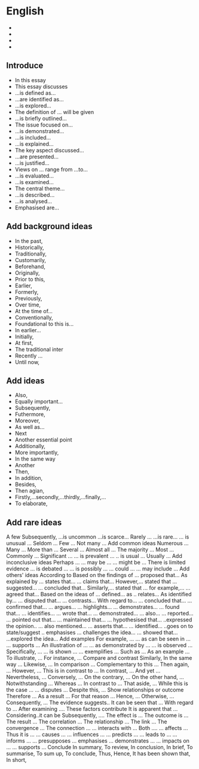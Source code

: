 # English
- 
-
- 
- 

## Introduce
- In this essay
- This essay discusses
- ...is defined as...
- ...are identified as...
- ...is explored...
- The definition of ... will be given
- ...is briefly outlined...
- The issue focused on...
- ...is demonstrated...
- ...is included...
- ...is explained...
- The key aspect discussed...
- ...are presented...
- ...is justified...
- Views on ... range from ...to...
- ...is evaluated...
- ...is examined...
- The central theme...
- ...is described...
- ...is analysed...
- Emphasised are...

## Add background ideas
- In the past,
- Historically,
- Traditionally,
- Customarily,
- Beforehand,
- Originally,
- Prior to this,
- Earlier,
- Formerly,
- Previously,
- Over time,
- At the time of...
- Conventionally,
- Foundational to this is...
- In earlier...
- Initially,
- At first,
- The traditional inter
- Recently ...
- Until now,

## Add ideas
- Also,
- Equally important...
- Subsequently,
- Futhermore,
- Moreover,
- As well as...
- Next
- Another essential point
- Additionally,
- More importantly,
- In the same way
- Another
- Then,
- In addition,
- Besides,
- Then agian,
- Firstly,...secondly,...thirdly,...finally,...
- To elaborate,

## Add rare ideas
A few
Subsequently,
...is uncommon
...is scarce...
Rarely ...
...is rare...
... is unusual ...
Seldom ...
Few ...
Not many ...
Add common ideas
Numerous ...
Many ...
More than ...
Several ...
Almost all ...
The majority ...
Most ...
Commonly ...
Significant ...
... is prevalent ...
.. is usual ...
Usually ...
Add inconclusive ideas
Perhaps ...
... may be ...
... might be ...
There is limited evidence
... is debated ...
... is possibly ...
... could ...
... may include ...
Add others' ideas
According to
Based on the findings of
... proposed that...
As explained by
... states that...
... claims that...
However,... stated that
... suggested...
... concluded that...
Similarly,... stated that
... for example,...
... agreed that...
Based on the ideas of
... defined... as
.. relates...
As identified by...
... disputed that...
... contrasts...
With regard to...
... concluded that...
... confirmed that...
... argues...
... highlights...
... demonstrates...
... found that...
... identifies...
... wrote that...
... demonstrated...
... also...
... reported...
... pointed out that...
... maintained that...
... hypothesised that...
..expressed the opinion..
... also mentioned...
... asserts that...
... identified...
..goes on to state/suggest
.. emphasises
... challenges the idea...
... showed that...
...explored the idea...
Add examples
For example, ...
... as can be seen in ...
... supports ...
An illustration of ...
... as demonstrated by ...
... is observed ...
Specifically, ...
... is shown ...
... exemplifies ...
Such as ...
As an example ...
To illustrate, ...
For instance, ...
Compare and contrast
Similarly,
In the same way ...
Likewise, ...
In comparison ...
Complementary to this ...
Then again, ...
However, ...
This is in contrast to ...
In contrast, ...
And yet ...
Nevertheless, ...
Conversely, ...
On the contrary, ...
On the other hand, ...
Notwithstanding ...
Whereas ...
In contrast to ...
That aside, ...
While this is the case ...
... disputes ...
Despite this, ...
Show relationships or outcome
Therefore ...
As a result ...
For that reason ...
Hence, ...
Otherwise, ...
Consequently, ...
The evidence suggests..
It can be seen that ...
With regard to ...
After examining ....
These factors contribute
It is apparent that ...
Considering..it can be
Subsequently, ....
The effect is ...
The outcome is ...
The result ...
The correlation ...
The relationship ...
The link ...
The convergence ...
The connection ...
... interacts with ...
Both ....
... affects ...
Thus it is ...
... causes ...
... influences ...
... predicts ...
... leads to ...
... informs ...
... presupposes
... emphasises
... demonstrates ...
... impacts on ...
... supports ...
Conclude
In summary,
To review,
In conclusion,
In brief,
To summarise,
To sum up,
To conclude,
Thus,
Hence,
It has been shown that,
In short,
